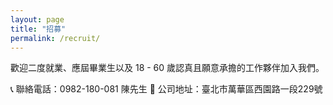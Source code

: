 ```yaml
---
layout: page
title: "招募"
permalink: /recruit/
---
```


歡迎二度就業、應屆畢業生以及 18 - 60 歲認真且願意承擔的工作夥伴加入我們。

📞 聯絡電話：0982-180-081 陳先生 
🏢 公司地址：臺北市萬華區西園路一段229號

